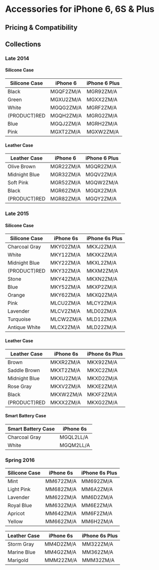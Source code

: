 # Accessories for iPhone 6, 6S & Plus

## Pricing & Compatibility

## Collections

### Late 2014

#### Silicone Case

| Silicone Case | iPhone 6  | iPhone 6 Plus |
| ------------- | --------- | ------------- |
| Black         | MGQF2ZM/A | MGR92ZM/A     |
| Green         | MGXU2ZM/A | MGXX2ZM/A     |
| White         | MGQG2ZM/A | MGRF2ZM/A     |
| (PRODUCT)RED  | MGQH2ZM/A | MGRG2ZM/A     |
| Blue          | MGQJ2ZM/A | MGRH2ZM/A     |
| Pink          | MGXT2ZM/A | MGXW2ZM/A     |

#### Leather Case

| Leather Case  | iPhone 6  | iPhone 6 Plus |
| ------------- | --------- | ------------- |
| Olive Brown   | MGR22ZM/A | MGQR2ZM/A     |
| Midnight Blue | MGR32ZM/A | MGQV2ZM/A     |
| Soft Pink     | MGR52ZM/A | MGQW2ZM/A     |
| Black         | MGR62ZM/A | MGQX2ZM/A     |
| (PRODUCT)RED  | MGR82ZM/A | MGQY2ZM/A     |

### Late 2015

#### Silicone Case

| Silicone Case | iPhone 6s | iPhone 6s Plus |
| ------------- | --------- | -------------- |
| Charcoal Gray | MKY02ZM/A | MKXJ2ZM/A      |
| White         | MKY12ZM/A | MKXK2ZM/A      |
| Midnight Blue | MKY22ZM/A | MKXL2ZM/A      |
| (PRODUCT)RED  | MKY32ZM/A | MKXM2ZM/A      |
| Stone         | MKY42ZM/A | MKXN2ZM/A      |
| Blue          | MKY52ZM/A | MKXP2ZM/A      |
| Orange        | MKY62ZM/A | MKXQ2ZM/A      |
| Pink          | MLCU2ZM/A | MLCY2ZM/A      |
| Lavender      | MLCV2ZM/A | MLD02ZM/A      |
| Turquoise     | MLCW2ZM/A | MLD12ZM/A      |
| Antique White | MLCX2ZM/A | MLD22ZM/A      |

#### Leather Case

| Leather Case  | iPhone 6s | iPhone 6s Plus |
| ------------- | --------- | -------------- |
| Brown         | MKXR2ZM/A | MKX92ZM/A      |
| Saddle Brown  | MKXT2ZM/A | MKXC2ZM/A      |
| Midnight Blue | MKXU2ZM/A | MKXD2ZM/A      |
| Rose Gray     | MKXV2ZM/A | MKXE2ZM/A      |
| Black         | MKXW2ZM/A | MKXF2ZM/A      |
| (PRODUCT)RED  | MKXX2ZM/A | MKXG2ZM/A      |

#### Smart Battery Case

| Smart Battery Case | iPhone 6s |
| ------------------ | --------- |
| Charcoal Gray      | MGQL2LL/A |
| White              | MGQM2LL/A |

### Spring 2016

| Silicone Case | iPhone 6s | iPhone 6s Plus |
| ------------- | --------- | -------------- |
| Mint          | MM672ZM/A | MM692ZM/A      |
| Light Pink    | MM682ZM/A | MM6A2ZM/A      |
| Lavender      | MM622ZM/A | MM6D2ZM/A      |
| Royal Blue    | MM632ZM/A | MM6E2ZM/A      |
| Apricot       | MM642ZM/A | MM6F2ZM/A      |
| Yellow        | MM662ZM/A | MM6H2ZM/A      |

| Leather Case | iPhone 6s | iPhone 6s Plus |
| ------------ | --------- | -------------- |
| Storm Gray   | MM4D2ZM/A | MM322ZM/A      |
| Marine Blue  | MM4G2ZM/A | MM362ZM/A      |
| Marigold     | MMM22ZM/A | MMM32ZM/A      |